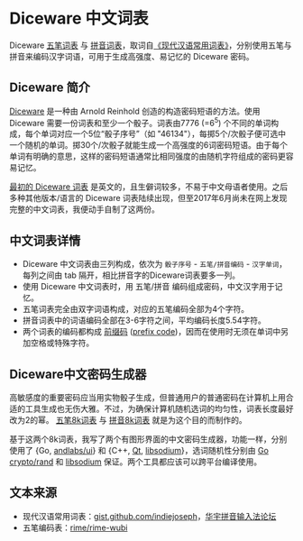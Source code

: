 # Diceware 中文词表

Diceware [五笔词表](./wubi.wordlist) 与 [拼音词表](./pinyin.wordlist)，取词自[《现代汉语常用词表》](http://baike.baidu.com/item/%E7%8E%B0%E4%BB%A3%E6%B1%89%E8%AF%AD%E5%B8%B8%E7%94%A8%E8%AF%8D%E8%A1%A8)，分别使用五笔与拼音来编码汉字词语，可用于生成高强度、易记忆的 Diceware 密码。

## Diceware 简介

[Diceware](http://www.diceware.com "Diceware Passphrase Home") 是一种由 Arnold Reinhold 创造的构造密码短语的方法。使用 Diceware 需要一份词表和至少一个骰子。词表由7776 (=6<sup>5</sup>) 个不同的单词构成，每个单词对应一个5位“骰子序号”（如 "46134"），每掷5个/次骰子便可选中一个随机的单词。掷30个/次骰子就能生成一个高强度的6词密码短语。由于每个单词有明确的意思，这样的密码短语通常比相同强度的由随机字符组成的密码更容易记忆。

[最初的 Diceware 词表](http://world.std.com/~reinhold/diceware.wordlist.asc) 是英文的，且生僻词较多，不易于中文母语者使用。之后多种其他版本/语言的 Diceware 词表陆续出现，但至2017年6月尚未在网上发现完整的中文词表，我便动手自制了这两份。

## 中文词表详情

* Diceware 中文词表由三列构成，依次为 `骰子序号` - `五笔/拼音编码` - `汉字单词`，每列之间由 tab 隔开，相比拼音字的Diceware词表要多一列。
* 使用 Diceware 中文词表时，用 五笔/拼音 编码组成密码，中文汉字用于记忆。
* 五笔词表完全由双字词语构成，对应的五笔编码全部为4个字符。
* 拼音词表中的词语编码全部在3-6字符之间，平均编码长度5.54字符。
* 两个词表的编码都构成 [前缀码](http://baike.baidu.com/item/%E5%89%8D%E7%BC%80%E7%A0%81) ([prefix code](https://en.wikipedia.org/wiki/Prefix_code))，因而在使用时无须在单词中另加空格或特殊字符。

## Diceware中文密码生成器

高敏感度的重要密码应当用实物骰子生成，但普通用户的普通密码在计算机上用合适的工具生成也无伤大雅。不过，为确保计算机随机选词的均匀性，词表长度最好改为2的幂。 [五笔8k词表](./wubi8k.wordlist) 与 [拼音8k词表](./pinyin8k.wordlist) 就是为这个目的而制作的。

基于这两个8k词表，我写了两个有图形界面的中文密码生成器，功能一样，分别使用了 {Go, [andlabs/ui](https://github.com/andlabs/ui "Platform-native GUI library for Go")} 和 {C++, [Qt](https://www.qt.io/), [libsodium](https://download.libsodium.org/doc/ "The Sodium crypto library")}，选词随机性分别由 [Go crypto/rand](https://golang.org/pkg/crypto/rand/) 和 [libsodium](https://download.libsodium.org/doc/generating_random_data/) 保证。两个工具都应该可以跨平台编译使用。

## 文本来源
* 现代汉语常用词表：[gist.github.com/indiejoseph](https://gist.github.com/indiejoseph/eae09c673460aa0b56db)，[华宇拼音输入法论坛](http://bbs.unispim.com/forum.php?mod=viewthread&tid=31393)
* 五笔编码表：[rime/rime-wubi](https://github.com/rime/rime-wubi)
